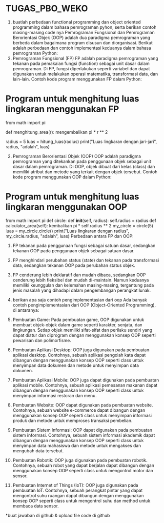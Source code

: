 # TUGAS_PBO_WEKO
1. buatlah perbedaan functional programming dan object oriented programming dalam bahasa pemrograman pyhon, serta berikan contoh masing-masing code nya
  Pemrograman Fungsional dan Pemrograman Berorientasi Objek (OOP) adalah dua paradigma pemrograman yang berbeda dalam bagaimana program disusun dan diorganisasi. Berikut adalah perbedaan dan contoh implementasi keduanya dalam bahasa pemrograman Python:
  1.	Pemrograman Fungsional (FP)
  FP adalah paradigma pemrograman yang tekanan pada pemakaian fungsi (function) sebagai unit dasar dalam pemrograman. Di FP, fungsi diperlakukan seperti variabel dan dapat digunakan untuk melakukan operasi matematika, transformasi data, dan lain-lain.
  Contoh kode program menggunakan FP dalam Python:
  # Program untuk menghitung luas lingkaran menggunakan FP
  from math import pi

  def menghitung_area(r):
       mengembalikan pi * r ** 2

  radius = 5
  luas = hitung_luas(radius)
  print("Luas lingkaran dengan jari-jari", radius, "adalah", luas)

  2.	Pemrograman Berorientasi Objek (OOP)
  OOP adalah paradigma pemrograman yang ditekankan pada penggunaan objek sebagai unit dasar dalam pemrograman. Di OOP, objek dibuat dari kelas (class) dan memiliki     atribut dan metode yang terkait dengan objek tersebut.
  Contoh kode program menggunakan OOP dalam Python:
  # Program untuk menghitung luas lingkaran menggunakan OOP
  from math import pi
  def circle:
       def __init__(self, radius):
           self.radius = radius
       def calculator_area(self):
           kembalikan pi * self.radius ** 2
  my_circle = circle(5)
  luas = my_circle.circle()
  print("Luas lingkaran dengan radius", my_circle.radius, "adalah", luas)
  Perbedaan antara FP dan OOP:
  1.	FP tekanan pada penggunaan fungsi sebagai satuan dasar, sedangkan tekanan OOP pada penggunaan objek sebagai satuan dasar.
  2.	FP menghindari perubahan status (state) dan tekanan pada transformasi data, sedangkan tekanan OOP pada perubahan status objek.
  3.	FP cenderung lebih deklaratif dan mudah dibaca, sedangkan OOP cenderung lebih fleksibel dan mudah di-maintain.
  Namun keduanya memiliki keunggulan dan kelemahan masing-masing, tergantung pada jenis masalah yang dihadapi dalam pengembangan perangkat lunak.

2. berikan apa saja contoh pengimplementasian dari oop
  Ada banyak contoh pengimplementasian dari OOP (Object-Oriented Programming), di antaranya:

  1.	Pembuatan Game: Pada pembuatan game, OOP digunakan untuk membuat objek-objek dalam game seperti karakter, senjata, dan lingkungan. Setiap objek memiliki sifat-sifat dan perilaku sendiri yang dapat diatur dan diprogram dengan menggunakan konsep OOP seperti pewarisan dan polimorfisme.

  2.	Pembuatan Aplikasi Desktop: OOP juga digunakan pada pembuatan aplikasi desktop. Contohnya, sebuah aplikasi pengolah kata dapat dibangun dengan menggunakan konsep OOP seperti class untuk menyimpan data dokumen dan metode untuk menyimpan data dokumen.

  3.	Pembuatan Aplikasi Mobile: OOP juga dapat digunakan pada pembuatan aplikasi mobile. Contohnya, sebuah aplikasi pemesanan makanan dapat dibangun dengan menggunakan konsep OOP seperti class untuk menyimpan informasi restoran dan menu.

  4.	Pembuatan Website: OOP dapat digunakan pada pembuatan website. Contohnya, sebuah website e-commerce dapat dibangun dengan menggunakan konsep OOP seperti class untuk menyimpan informasi produk dan metode untuk memproses transaksi pembelian.

  5.	Pembuatan Sistem Informasi: OOP dapat digunakan pada pembuatan sistem informasi. Contohnya, sebuah sistem informasi akademik dapat dibangun dengan menggunakan konsep OOP seperti class untuk menyimpan data mahasiswa dan metode untuk mengakses dan mengubah data tersebut.

  6.	Pembuatan Robotik: OOP juga digunakan pada pembuatan robotik. Contohnya, sebuah robot yang dapat berjalan dapat dibangun dengan menggunakan konsep OOP seperti class untuk mengontrol motor dan sensor.

  7.	Pembuatan Internet of Things (IoT): OOP juga digunakan pada pembuatan IoT. Contohnya, sebuah perangkat pintar yang dapat mengontrol suhu ruangan dapat dibangun dengan menggunakan konsep OOP seperti class untuk mengontrol suhu dan method untuk membaca data sensor.


*buat jawaban di github & upload file code di github
